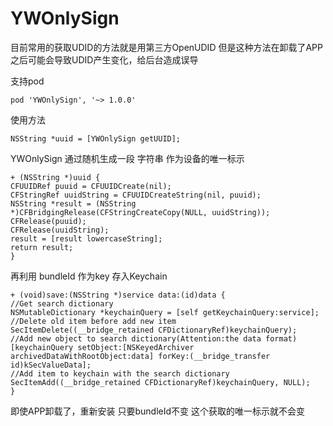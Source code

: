 # YWOnlySign
目前常用的获取UDID的方法就是用第三方OpenUDID
但是这种方法在卸载了APP之后可能会导致UDID产生变化，给后台造成误导

支持pod

	pod 'YWOnlySign', '~> 1.0.0'

使用方法

    NSString *uuid = [YWOnlySign getUUID];

YWOnlySign 通过随机生成一段 字符串 作为设备的唯一标示
	
	+ (NSString *)uuid {
    CFUUIDRef puuid = CFUUIDCreate(nil);
    CFStringRef uuidString = CFUUIDCreateString(nil, puuid);
    NSString *result = (NSString *)CFBridgingRelease(CFStringCreateCopy(NULL, uuidString));
    CFRelease(puuid);
    CFRelease(uuidString);
    result = [result lowercaseString];
    return result;
    }


再利用 bundleId 作为key 存入Keychain

	+ (void)save:(NSString *)service data:(id)data {
    //Get search dictionary
    NSMutableDictionary *keychainQuery = [self getKeychainQuery:service];
    //Delete old item before add new item
    SecItemDelete((__bridge_retained CFDictionaryRef)keychainQuery);
    //Add new object to search dictionary(Attention:the data format)
    [keychainQuery setObject:[NSKeyedArchiver archivedDataWithRootObject:data] forKey:(__bridge_transfer id)kSecValueData];
    //Add item to keychain with the search dictionary
    SecItemAdd((__bridge_retained CFDictionaryRef)keychainQuery, NULL);
    }


即使APP卸载了，重新安装 只要bundleId不变 这个获取的唯一标示就不会变
